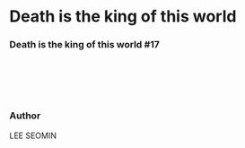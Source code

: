 # Death is the king of this world 


### Death is the king of this world #17
























<br/><br/>
<br/><br/>


###  Author

LEE SEOMIN

